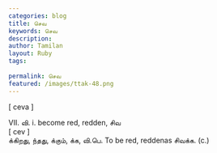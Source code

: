 ```yaml
---
categories: blog
title: செவ
keywords: செவ
description: 
author: Tamilan
layout: Ruby
tags: 
 
permalink: செவ
featured: /images/ttak-48.png
---
```

  
[ ceva ]  
  
VII. வி. i. become red, redden, சிவ  
[ cev ]  
க்கிறது, ந்தது, க்கும், க்க, வி.பெ. To be red, reddenas சிவக்க. (c.)